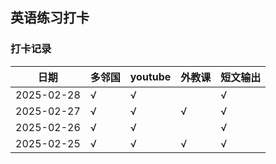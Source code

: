 ## 英语练习打卡


### 打卡记录

| 日期 | 多邻国 | youtube | 外教课 | 短文输出 |
| --- | --- | --- | --- | --- |
| 2025-02-28 | √ |√  | |  √|
| 2025-02-27 | √ |√  |√ |  √|
| 2025-02-26 | √ | √ |  | √ | 
| 2025-02-25 | √ | √ | √ | √ |
